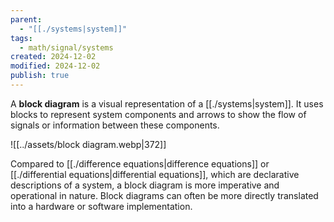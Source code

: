 ```yaml
---
parent:
  - "[[./systems|system]]"
tags:
  - math/signal/systems
created: 2024-12-02
modified: 2024-12-02
publish: true
---
```

A **block diagram** is a visual representation of a [[./systems|system]]. It uses blocks to represent system components and arrows to show the flow of signals or information between these components.

![[../assets/block diagram.webp|372]]

Compared to [[./difference equations|difference equations]] or [[./differential equations|differential equations]], which are declarative descriptions of a system, a block diagram is more imperative and operational in nature. Block diagrams can often be more directly translated into a hardware or software implementation.